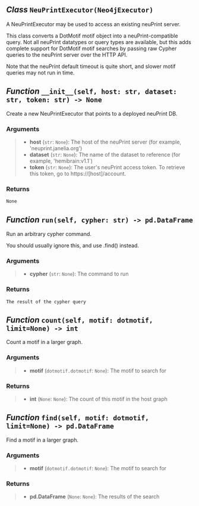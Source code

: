 ## *Class* `NeuPrintExecutor(Neo4jExecutor)`


A NeuPrintExecutor may be used to access an existing neuPrint server.

This class converts a DotMotif motif object into a neuPrint-compatible query. Not all neuPrint datatypes or query types are available, but this adds complete support for DotMotif motif searches by passing raw Cypher queries to the neuPrint server over the HTTP API.

Note that the neuPrint default timeout is quite short, and slower motif queries may not run in time.



## *Function* `__init__(self, host: str, dataset: str, token: str) -> None`


Create a new NeuPrintExecutor that points to a deployed neuPrint DB.

### Arguments
> - **host** (`str`: `None`): The host of the neuPrint server (for example,
        'neuprint.janelia.org')
> - **dataset** (`str`: `None`): The name of the dataset to reference (for example,
        'hemibrain:v1.1`)
> - **token** (`str`: `None`): The user's neuPrint access token. To retrieve this
        token, go to https://[host]/account.

### Returns
    None



## *Function* `run(self, cypher: str) -> pd.DataFrame`


Run an arbitrary cypher command.

You should usually ignore this, and use .find() instead.

### Arguments
> - **cypher** (`str`: `None`): The command to run

### Returns
    The result of the cypher query



## *Function* `count(self, motif: dotmotif, limit=None) -> int`


Count a motif in a larger graph.

### Arguments
> - **motif** (`dotmotif.dotmotif`: `None`): The motif to search for

### Returns
> - **int** (`None`: `None`): The count of this motif in the host graph



## *Function* `find(self, motif: dotmotif, limit=None) -> pd.DataFrame`


Find a motif in a larger graph.

### Arguments
> - **motif** (`dotmotif.dotmotif`: `None`): The motif to search for

### Returns
> - **pd.DataFrame** (`None`: `None`): The results of the search

